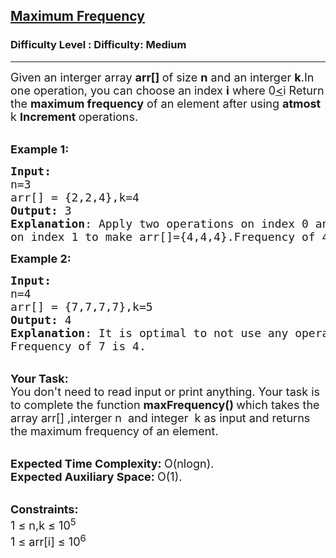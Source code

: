 <h2><a href="https://www.geeksforgeeks.org/problems/maximum-frequency-1662528911/0">Maximum Frequency</a></h2><h3>Difficulty Level : Difficulty: Medium</h3><hr><div class="problems_problem_content__Xm_eO"><p><span style="font-size:18px">Given an interger array <strong>arr[]&nbsp;</strong>of size <strong>n</strong>&nbsp;and an interger <strong>k</strong>.In one operation,&nbsp;you can&nbsp;choose an index <strong>i</strong> where 0<u>&lt;</u>i Return the <strong>maximum frequency</strong> of an element after using <strong>atmost</strong> k <strong>Increment&nbsp;</strong>operations.</span><br>
&nbsp;</p>

<p><span style="font-size:18px"><strong>Example 1:</strong></span></p>

<pre><span style="font-size:18px"><strong>Input:</strong>
n=3
arr[] = {2,2,4},k=4
<strong>Output:</strong> 3
<strong>Explanation</strong>: Apply two operations on index 0 and two operations
on index 1 to make arr[]={4,4,4}.Frequency of 4 is 3.</span>
</pre>

<p><span style="font-size:18px"><strong>Example 2:</strong></span></p>

<pre><span style="font-size:18px"><strong>Input:</strong>
n=4
arr[] = {7,7,7,7},k=5
<strong>Output:</strong> 4
<strong>Explanation</strong>: It is optimal to not use any operation.
Frequency of 7 is 4.</span></pre>

<p><br>
<span style="font-size:18px"><strong>Your Task:</strong><br>
You don't need to read input or print anything. Your task is to complete the function <strong>max</strong><strong>Frequency()&nbsp;</strong>which takes the array arr[] ,interger n &nbsp;and integer&nbsp; k as input and returns the maximum frequency of an element.</span></p>

<p><br>
<span style="font-size:18px"><strong>Expected Time Complexity:&nbsp;</strong>O(nlogn).<br>
<strong>Expected Auxiliary Space:&nbsp;</strong>O(1).</span></p>

<p><br>
<span style="font-size:18px"><strong>Constraints:</strong><br>
1 ≤ n,k&nbsp;≤ 10<sup>5</sup><br>
1 ≤ arr[i]&nbsp;≤ 10<sup>6</sup></span></p>
</div>